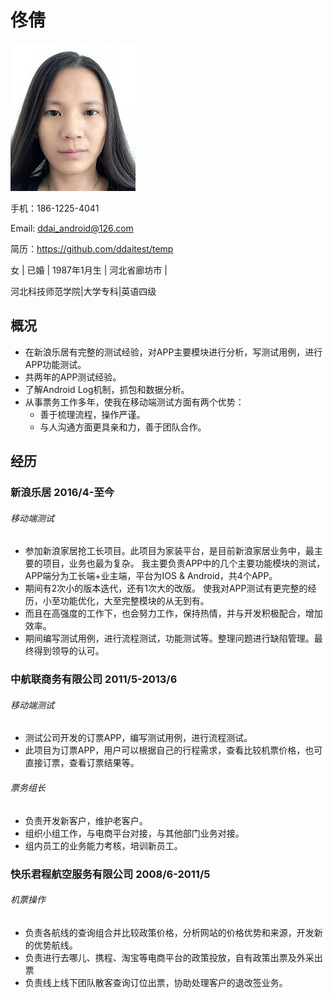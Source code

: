 # 佟倩

![](abb.jpg)

手机：186-1225-4041

Email: ddai_android@126.com

简历：https://github.com/ddaitest/temp

女 | 已婚 | 1987年1月生 | 河北省廊坊市 |

河北科技师范学院|大学专科|英语四级

## 概况

- 在新浪乐居有完整的测试经验，对APP主要模块进行分析，写测试用例，进行APP功能测试。
- 共两年的APP测试经验。
- 了解Android Log机制，抓包和数据分析。
- 从事票务工作多年，使我在移动端测试方面有两个优势：
	- 善于梳理流程，操作严谨。
	- 与人沟通方面更具亲和力，善于团队合作。

## 经历

### 新浪乐居   2016/4-至今


###### 移动端测试

- 参加新浪家居抢工长项目。此项目为家装平台，是目前新浪家居业务中，最主要的项目，业务也最为复杂。 我主要负责APP中的几个主要功能模块的测试，APP端分为工长端+业主端，平台为IOS & Android，共4个APP。
- 期间有2次小的版本迭代，还有1次大的改版。 使我对APP测试有更完整的经历，小至功能优化，大至完整模块的从无到有。
- 而且在高强度的工作下，也会努力工作，保持热情，并与开发积极配合，增加效率。
- 期间编写测试用例，进行流程测试，功能测试等。整理问题进行缺陷管理。最终得到领导的认可。

### 中航联商务有限公司   2011/5-2013/6

###### 移动端测试

- 测试公司开发的订票APP，编写测试用例，进行流程测试。
- 此项目为订票APP，用户可以根据自己的行程需求，查看比较机票价格，也可直接订票，查看订票结果等。

###### 票务组长

- 负责开发新客户，维护老客户。
- 组织小组工作，与电商平台对接，与其他部门业务对接。
- 组内员工的业务能力考核，培训新员工。

### 快乐君程航空服务有限公司   2008/6-2011/5

###### 机票操作

- 负责各航线的查询组合并比较政策价格，分析网站的价格优势和来源，开发新的优势航线。
- 负责进行去哪儿、携程、淘宝等电商平台的政策投放，自有政策出票及外采出票
- 负责线上线下团队散客查询订位出票，协助处理客户的退改签业务。

